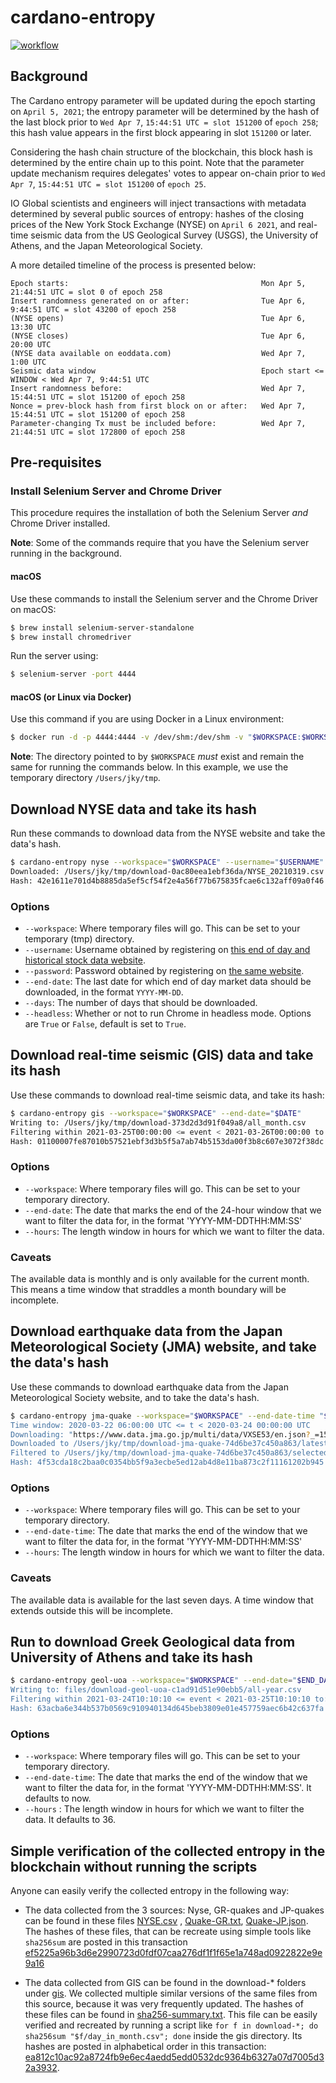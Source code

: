 # cardano-entropy

[![workflow](https://github.com/input-output-hk/cardano-entropy/actions/workflows/haskell.yml/badge.svg?branch=main)](https://github.com/input-output-hk/cardano-entropy/actions/workflows/haskell.yml?branch=main)

## Background

The Cardano entropy parameter will be updated during the epoch starting on `April 5, 2021`;
the entropy parameter will be determined by the hash of the last block prior to
`Wed Apr 7`, `15:44:51 UTC = slot 151200` of `epoch 258`; this hash value appears in the first
block appearing in slot `151200` or later.

Considering the hash chain structure of the blockchain, this block hash is determined by the
entire chain up to this point. Note that the parameter update mechanism requires delegates'
votes to appear on-chain prior to `Wed Apr 7`, `15:44:51 UTC = slot 151200` of `epoch 25`.

IO Global scientists and engineers will inject transactions with metadata determined by several
public sources of entropy: hashes of the closing prices of the New York Stock Exchange (NYSE) on
`April 6 2021`, and real-time seismic data from the US Geological Survey (USGS), the University of
Athens, and the Japan Meteorological Society.

A more detailed timeline of the process is presented below:

```
Epoch starts:                                           Mon Apr 5, 21:44:51 UTC = slot 0 of epoch 258
Insert randomness generated on or after:                Tue Apr 6, 9:44:51 UTC = slot 43200 of epoch 258
(NYSE opens)                                            Tue Apr 6, 13:30 UTC
(NYSE closes)                                           Tue Apr 6, 20:00 UTC
(NYSE data available on eoddata.com)                    Wed Apr 7, 1:00 UTC
Seismic data window                                     Epoch start <= WINDOW < Wed Apr 7, 9:44:51 UTC
Insert randomness before:                               Wed Apr 7, 15:44:51 UTC = slot 151200 of epoch 258
Nonce = prev-block hash from first block on or after:   Wed Apr 7, 15:44:51 UTC = slot 151200 of epoch 258
Parameter-changing Tx must be included before:          Wed Apr 7, 21:44:51 UTC = slot 172800 of epoch 258
```

## Pre-requisites

### Install Selenium Server and Chrome Driver

This procedure requires the installation of both the Selenium Server *and* Chrome Driver installed.

**Note**: Some of the commands require that you have the Selenium server running in the background.

#### macOS

Use these commands to install the Selenium server and the Chrome Driver on macOS:

```bash
$ brew install selenium-server-standalone
$ brew install chromedriver
```
Run the server using:

```bash
$ selenium-server -port 4444
```

#### macOS (or Linux via Docker)

Use this command if you are using Docker in a Linux environment:

```bash
$ docker run -d -p 4444:4444 -v /dev/shm:/dev/shm -v "$WORKSPACE:$WORKSPACE" selenium/standalone-chrome:4.0.0-beta-3-prerelease-20210321
```

**Note**: The directory pointed to by `$WORKSPACE` *must* exist and remain the same for running the commands below. In this example, we use the temporary directory `/Users/jky/tmp`.

## Download NYSE data and take its hash

Run these commands to download data from the NYSE website and take the data's hash.

```bash
$ cardano-entropy nyse --workspace="$WORKSPACE" --username="$USERNAME" --password="$PASSWORD" --end-date="$DATE" --days "$NUM_DAYS"
Downloaded: /Users/jky/tmp/download-0ac80eea1ebf36da/NYSE_20210319.csv
Hash: 42e1611e701d4b8885da5ef5cf54f2e4a56f77b675835fcae6c132aff09a0f46
```

### Options

* `--workspace`: Where temporary files will go. This can be set to your temporary (tmp) directory.
* `--username`: Username obtained by registering on [this end of day and historical stock data website](http://www.eoddata.com/).
* `--password`: Password obtained by registering on [the same website](http://www.eoddata.com/).
* `--end-date`: The last date for which end of day market data should be downloaded, in the format `YYYY-MM-DD`.
* `--days`: The number of days that should be downloaded.
* `--headless`: Whether or not to run Chrome in headless mode. Options are `True` or `False`, default is set to `True`.

## Download real-time seismic (GIS) data and take its hash

Use these commands to download real-time seismic data, and take its hash:

```bash
$ cardano-entropy gis --workspace="$WORKSPACE" --end-date="$DATE"
Writing to: /Users/jky/tmp/download-373d2d3d91f049a8/all_month.csv
Filtering within 2021-03-25T00:00:00 <= event < 2021-03-26T00:00:00 to: /Users/jky/tmp/download-373d2d3d91f049a8/day_in_month.csv
Hash: 01100007fe87010b57521ebf3d3b5f5a7ab74b5153da00f3b8c607e3072f38dc
```

### Options

* `--workspace`: Where temporary files will go. This can be set to your temporary directory.
* `--end-date`: The date that marks the end of the 24-hour window that we want to filter the data for, in the format 'YYYY-MM-DDTHH:MM:SS'
* `--hours`: The length window in hours for which we want to filter the data.

### Caveats
The available data is monthly and is only available for the current month.  This means a time window that straddles a month boundary will
be incomplete.

## Download earthquake data from the Japan Meteorological Society (JMA) website, and take the data's hash

Use these commands to download earthquake data from the Japan Meteorological Society website, and to take the data's hash.

```bash
$ cardano-entropy jma-quake --workspace="$WORKSPACE" --end-date-time "$END_DATE_TIME' --hours "$HOURS"
Time window: 2020-03-22 06:00:00 UTC <= t < 2020-03-24 00:00:00 UTC
Downloading: "https://www.data.jma.go.jp/multi/data/VXSE53/en.json?_=1585008000000"
Downloaded to /Users/jky/tmp/download-jma-quake-74d6be37c450a863/latest.json
Filtered to /Users/jky/tmp/download-jma-quake-74d6be37c450a863/selected.json
Hash: 4f53cda18c2baa0c0354bb5f9a3ecbe5ed12ab4d8e11ba873c2f11161202b945
```

### Options

* `--workspace`: Where temporary files will go. This can be set to your temporary directory.
* `--end-date-time`: The date that marks the end of the window that we want to filter the data for, in the format 'YYYY-MM-DDTHH:MM:SS'
* `--hours`: The length window in hours for which we want to filter the data.

### Caveats
The available data is available for the last seven days.  A time window that extends outside this will be incomplete.

## Run to download Greek Geological data from University of Athens and take its hash

```bash
$ cardano-entropy geol-uoa --workspace="$WORKSPACE" --end-date="$END_DATE_TIME'
Writing to: files/download-geol-uoa-c1ad91d51e90ebb5/all-year.csv
Filtering within 2021-03-24T10:10:10 <= event < 2021-03-25T10:10:10 to: files/download-geol-uoa-c1ad91d51e90ebb5/last-day.csv
Hash: 63acba6e344b537b0569c910940134d645beb3809e01e457759aec6b42c637fa
```

### Options

* `--workspace`: Where temporary files will go.  This can be set to your temporary directory.
* `--end-date-time`: The date that marks the end of the window that we want to filter the data for, in the format 'YYYY-MM-DDTHH:MM:SS'. It defaults to now.
* `--hours` : The length window in hours for which we want to filter the data. It defaults to 36.



## Simple verification of the collected entropy in the blockchain without running the scripts
Anyone can easily verify the collected entropy in the following way:

- The data collected from the 3 sources: Nyse, GR-quakes and JP-quakes can be found in these files [NYSE.csv](https://github.com/input-output-hk/cardano-entropy/tree/master/files/NYSE.csv) , [Quake-GR.txt](https://github.com/input-output-hk/cardano-entropy/tree/master/files/Quake-GR.txt), [Quake-JP.json](https://github.com/input-output-hk/cardano-entropy/tree/master/files/Quake-JP.json). The hashes of these files, that can be recreate using simple tools like `sha256sum` are posted in this transaction [ef5225a96b3d6e2990723d0fdf07caa276df1f1f65e1a748ad0922822e9e9a16](https://explorer.cardano.org/en/transaction?id=ef5225a96b3d6e2990723d0fdf07caa276df1f1f65e1a748ad0922822e9e9a16)

- The data collected from GIS can be found in the download-* folders under [gis](https://github.com/input-output-hk/cardano-entropy/tree/master/files/gis).
We collected multiple similar versions of the same files from this source, because it was very frequently updated. The hashes of these files can be found in [sha256-summary.txt](https://github.com/input-output-hk/cardano-entropy/blob/master/files/gis/sha256-summary.txt). This file can be easily verified and recreated by running a script like `for f in download-*; do sha256sum "$f/day_in_month.csv"; done` inside the gis directory. Its hashes are posted in alphabetical order in this transaction: [ea812c10ac92a8724fb9e6ec4aedd5edd0532dc9364b6327a07d7005d32a3932](https://explorer.cardano.org/en/transaction?id=ea812c10ac92a8724fb9e6ec4aedd5edd0532dc9364b6327a07d7005d32a3932).
